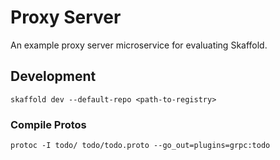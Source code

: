 # Proxy Server

An example proxy server microservice for evaluating Skaffold. 

## Development

`skaffold dev --default-repo <path-to-registry>`

### Compile Protos
`protoc -I todo/ todo/todo.proto --go_out=plugins=grpc:todo`